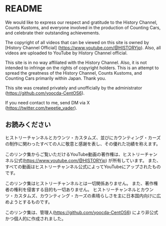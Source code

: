 # README

We would like to express our respect and gratitude to the History Channel, Counts Kustoms, and everyone involved in the production of Counting Cars, and celebrate their outstanding achievements.

The copyright of all videos that can be viewed on this site is owned by [History Channel Official] (https://www.youtube.com/@HISTORYjp). 
Also, all videos are uploaded to YouTube by History Channel official.

This site is in no way affiliated with the History Channel.
Also, it is not intended to infringe on the rights of copyright holders.
This is an attempt to spread the greatness of the History Channel, Counts Kustoms, and Counting Cars primarily within Japan. Thank you.

This site was created privately and unofficially by the administrator (https://github.com/yoocda-CentOS6).

If you need contact to me, send DM via X (https://twitter.com/tweetie_vader).

## お読みください

ヒストリーチャンネルとカウンツ・カスタムズ、並びにカウンティング・カーズの制作に関わったすべての人に敬意と感謝を表し、その優れた功績を称えます。

このリンク集からご覧いただけるYouTube動画の著作権は、ヒストリーチャンネル公式(https://www.youtube.com/@HISTORYjp) が所有しています。
また、すべての動画はヒストリーチャンネル公式によってYouTubeにアップされたものです。

このリンク集はヒストリーチャンネルとは一切関係ありません。
また、著作権者の権利を侵害する目的も一切ありません。
ヒストリーチャンネルとカウンツ・カスタムズ、カウンティング・カーズの素晴らしさを主に日本国内向けに広めようとするものです。

このリンク集は、管理人(https://github.com/yoocda-CentOS6) により非公式かつ個人的に作成されました。
